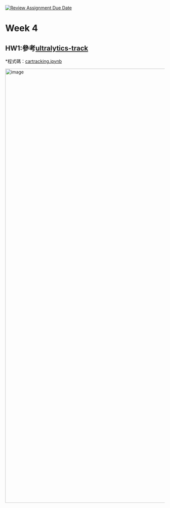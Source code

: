 [![Review Assignment Due Date](https://classroom.github.com/assets/deadline-readme-button-22041afd0340ce965d47ae6ef1cefeee28c7c493a6346c4f15d667ab976d596c.svg)](https://classroom.github.com/a/4sJVECVc)
# Week 4
## HW1:參考[ultralytics-track](https://docs.ultralytics.com/modes/track/)
*程式碼：[cartracking.ipynb](https://colab.research.google.com/drive/1j4n3BjU1rSK-acWumzX8SUljoEqMxEJ-?hl=zh-tw#scrollTo=ugQcV-BaTJqz)

<img width="1373" alt="image" src="https://github.com/mvclab-ntust-course/course4-siouyin/assets/167956367/fb4dcb3a-d4c1-449a-ab7b-ba55bcaa9e53">

